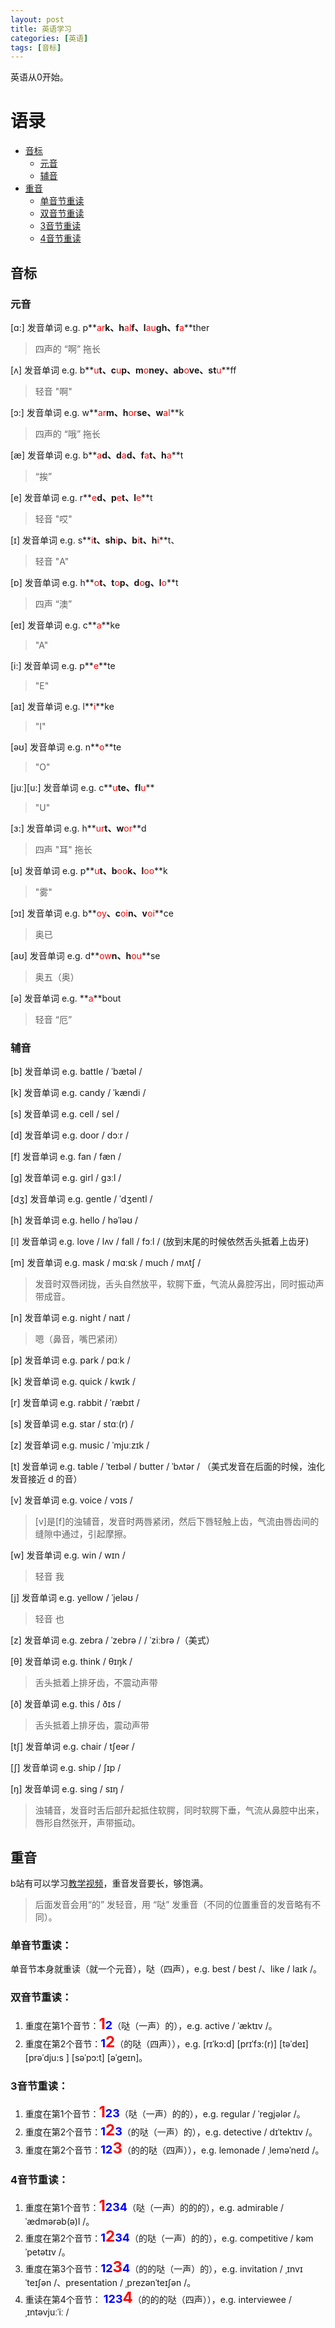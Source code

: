 ```yaml
---
layout: post
title: 英语学习
categories: [英语]
tags: [音标]
---
```


英语从0开始。

# 语录

+ [音标](#音标)
    + [元音](#元音)
    + [辅音](#辅音)
+ [重音](#重音)
    + [单音节重读](#单音节重读)
    + [双音节重读](#双音节重读)
    + [3音节重读](#3音节重读)
    + [4音节重读](#4音节重读)



## 音标
### 元音
[ɑ:] 发音单词 e.g. p**<font color=red>ar</font>**k、h**<font color=red>al</font>**f、l**<font color=red>au</font>**gh、f**<font color=red>a</font>**ther
> 四声的 “啊” 拖长

[ʌ] 发音单词 e.g. b**<font color=red>u</font>**t、c**<font color=red>u</font>**p、m**<font color=red>o</font>**ney、ab**<font color=red>o</font>**ve、st**<font color=red>u</font>**ff
> 轻音 "啊"

[ɔ:] 发音单词 e.g. w**<font color=red>ar</font>**m、h**<font color=red>or</font>**se、w**<font color=red>al</font>**k
> 四声的 “哦” 拖长

[æ] 发音单词 e.g. b**<font color=red>a</font>**d、d**<font color=red>a</font>**d、f**<font color=red>a</font>**t、h**<font color=red>a</font>**t
> “挨”

[e] 发音单词 e.g. r**<font color=red>e</font>**d、p**<font color=red>e</font>**t、l**<font color=red>e</font>**t
> 轻音 "哎"

[ɪ] 发音单词 e.g. s**<font color=red>i</font>**t、sh**<font color=red>i</font>**p、b**<font color=red>i</font>**t、h**<font color=red>i</font>**t、
> 轻音 "A"

[ɒ] 发音单词 e.g. h**<font color=red>o</font>**t、t**<font color=red>o</font>**p、d**<font color=red>o</font>**g、l**<font color=red>o</font>**t
> 四声 “澳”

[eɪ] 发音单词 e.g. c**<font color=red>a</font>**ke
> "A"

[i:] 发音单词 e.g. p**<font color=red>e</font>**te
> "E"

[aɪ] 发音单词 e.g. l**<font color=red>i</font>**ke
> "I"

[əʊ] 发音单词 e.g. n**<font color=red>o</font>**te
> "O"

[juː][u:] 发音单词 e.g. c**<font color=red>u</font>**te、fl**<font color=red>u</font>**
> "U"

[ɜ:] 发音单词 e.g. h**<font color=red>ur</font>**t、w**<font color=red>or</font>**d
> 四声 "耳" 拖长

[ʊ] 发音单词 e.g. p**<font color=red>u</font>**t、b**<font color=red>oo</font>**k、l**<font color=red>oo</font>**k
> "雾"

[ɔɪ] 发音单词 e.g. b**<font color=red>oy</font>**、c**<font color=red>oi</font>**n、v**<font color=red>oi</font>**ce
> 奥已

[aʊ] 发音单词 e.g. d**<font color=red>ow</font>**n、h**<font color=red>ou</font>**se
> 奥五（奥）

[ə] 发音单词 e.g. **<font color=red>a</font>**bout
> 轻音 “厄”




### 辅音
[b] 发音单词 e.g. battle / ˈbætəl /

[k] 发音单词 e.g. candy / ˈkændi /

[s] 发音单词 e.g. cell / sel /

[d] 发音单词 e.g. door / dɔːr /

[f] 发音单词 e.g. fan / fæn /

[g] 发音单词 e.g. girl / ɡɜːl /

[dʒ] 发音单词 e.g. gentle / ˈdʒentl /

[h] 发音单词 e.g. hello / həˈləʊ /

[ǀ] 发音单词 e.g. love / lʌv / fall / fɔːl / (放到末尾的时候依然舌头抵着上齿牙)

[m] 发音单词 e.g. mask / mɑːsk / much / mʌtʃ /
> 发音时双唇闭拢，舌头自然放平，软腭下垂，气流从鼻腔泻出，同时振动声带成音。

[n] 发音单词 e.g. night / naɪt /
> 嗯（鼻音，嘴巴紧闭）

[p] 发音单词 e.g. park / pɑːk /

[k] 发音单词 e.g. quick / kwɪk /

[r] 发音单词 e.g. rabbit / ˈræbɪt /

[s] 发音单词 e.g. star / stɑː(r) /

[z] 发音单词 e.g. music / ˈmjuːzɪk /

[t] 发音单词 e.g. table / ˈteɪbəl / butter / ˈbʌtər / （美式发音在后面的时候，浊化发音接近 d 的音）

[v] 发音单词 e.g. voice / vɔɪs /
> [v]是[f]的浊辅音，发音时两唇紧闭，然后下唇轻触上齿，气流由唇齿间的缝隙中通过，引起摩擦‌。

[w] 发音单词 e.g. win / wɪn /
> 轻音 我

[j] 发音单词 e.g. yellow / ˈjeləʊ /
> 轻音 也

[z] 发音单词 e.g. zebra / ˈzebrə / / ˈziːbrə /（美式）

[θ] 发音单词 e.g. think / θɪŋk /
> 舌头抵着上排牙齿，不震动声带

[ð] 发音单词 e.g. this / ðɪs /
> 舌头抵着上排牙齿，震动声带

[tʃ] 发音单词 e.g. chair / tʃeər / 

[ʃ] 发音单词 e.g. ship / ʃɪp /

[ŋ] 发音单词 e.g. sing / sɪŋ /
> 浊辅音，发音时舌后部升起抵住软腭，同时软腭下垂，气流从鼻腔中出来，唇形自然张开，声带振动。




## 重音
b站有可以学习[教学视频](https://www.bilibili.com/video/BV1Gs411K7JJ?spm_id_from=333.788.player.switch)，重音发音要长，够饱满。
> 后面发音会用“的” 发轻音，用 “哒” 发重音（不同的位置重音的发音略有不同）。




### 单音节重读：
单音节本身就重读（就一个元音），哒（四声），e.g. best / best /、like / laɪk /。




### 双音节重读：
1. 重度在第1个音节：**<font color=red size=5>1</font><font color=blue size=4>2</font>**（哒（一声）的），e.g. active / ˈæktɪv /。
2. 重度在第2个音节：**<font color=blue size=4>1</font><font color=red size=5>2</font>**（的哒（四声）），e.g. [rɪˈkɔ:d] [prɪˈfɜ:(r)] [təˈdeɪ] [prəˈdju:s ] [səˈpɔ:t] [əˈgeɪn]。




### 3音节重读：
1. 重度在第1个音节：**<font color=red size=5>1</font><font color=blue size=4>23</font>**（哒（一声）的的），e.g. regular / ˈreɡjələr /。
2. 重度在第2个音节：**<font color=blue size=4>1</font><font color=red size=5>2</font><font color=blue size=4>3</font>**（的哒（一声）的），e.g. detective / dɪˈtektɪv /。
3. 重度在第2个音节：**<font color=blue size=4>12</font><font color=red size=5>3</font>**（的的哒（四声）），e.g. lemonade / ˌleməˈneɪd /。



### 4音节重读：
1. 重度在第1个音节：**<font color=red size=5>1</font><font color=blue size=4>234</font>**（哒（一声）的的的），e.g. admirable / ˈædmərəb(ə)l /。
2. 重度在第2个音节：**<font color=blue size=4>1</font><font color=red size=5>2</font><font color=blue size=4>34</font>**（的哒（一声）的的），e.g. competitive / kəmˈpetətɪv /。
3. 重度在第3个音节：**<font color=blue size=4>12</font><font color=red size=5>3</font><font color=blue size=4>4</font>**（的的哒（一声）的），e.g. invitation / ˌɪnvɪˈteɪʃən /、presentation / ˌprezənˈteɪʃən /。
4. 重读在第4个音节： **<font color=blue size=4>123</font><font color=red size=5>4</font>**（的的的哒（四声）），e.g. interviewee  / ˌɪntəvjuːˈiː /




















